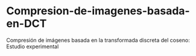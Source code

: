 # Compresion-de-imagenes-basada-en-DCT
Compresión de imágenes basada en la transformada discreta del coseno: Estudio experimental
